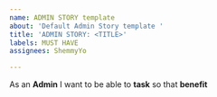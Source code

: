 ```yaml
---
name: ADMIN STORY template
about: 'Default Admin Story template '
title: 'ADMIN STORY: <TITLE>'
labels: MUST HAVE
assignees: ShemmyYo

---
```


As an **Admin** I want to be able to **task** so that **benefit**

